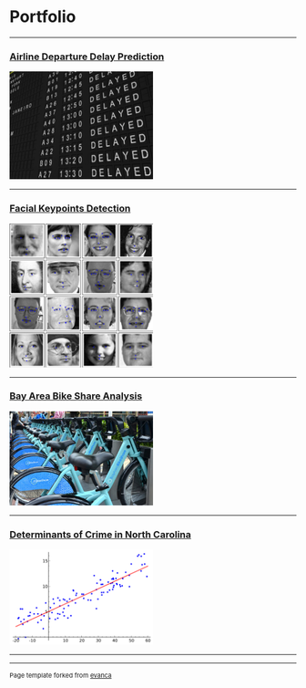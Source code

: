 # Portfolio

---
### [Airline Departure Delay Prediction](/sample_page)
<img src="images/Delayed.jpg?raw=true" width="50%" height="50%"/>

---
### [Facial Keypoints Detection](/pdf/sample_presentation.pdf)
<img src="images/Facial_Keypoints_Kaggle2.png?raw=true" width="50%" height="50%"/>

---
### [Bay Area Bike Share Analysis](http://example.com/)
<img src="images/BikeShare.jpg?raw=true" width="50%" height="50%"/>

---
### [Determinants of Crime in North Carolina](http://example.com/)
<img src="images/Linear_regression.png?raw=true" width="50%" height="50%"/>

---






---
<p style="font-size:11px">Page template forked from <a href="https://github.com/evanca/quick-portfolio">evanca</a></p>

